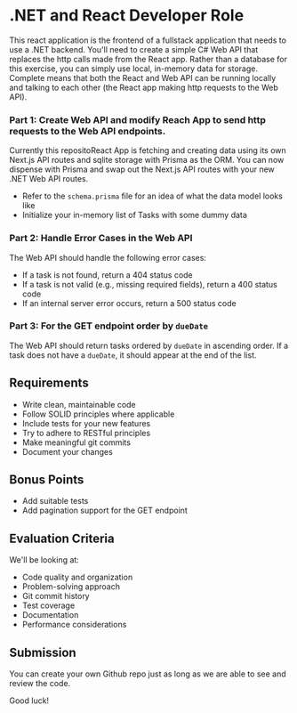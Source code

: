 .NET and React Developer Role
========
This react application is the frontend of a fullstack application that needs to use a .NET backend. You'll need to create a simple C# Web API that replaces the http calls made from the React app.  Rather than a database for this exercise, you can simply use local, in-memory data for storage. Complete means that both the React and Web API can be running locally and talking to each other (the React app making http requests to the Web API).

### Part 1: Create Web API and modify Reach App to send http requests to the Web API endpoints.
Currently this repositoReact App is fetching and creating data using its own Next.js API routes and sqlite storage with Prisma as the ORM.  You can now dispense with Prisma and swap out the Next.js API routes with your new .NET Web API routes.
- Refer to the `schema.prisma` file for an idea of what the data model looks like
- Initialize your in-memory list of Tasks with some dummy data

### Part 2: Handle Error Cases in the Web API
The Web API should handle the following error cases:
- If a task is not found, return a 404 status code
- If a task is not valid (e.g., missing required fields), return a 400 status code
- If an internal server error occurs, return a 500 status code


### Part 3: For the GET endpoint order by `dueDate`
The Web API should return tasks ordered by `dueDate` in ascending order. If a task does not have a `dueDate`, it should appear at the end of the list.

## Requirements

- Write clean, maintainable code
- Follow SOLID principles where applicable
- Include tests for your new features
- Try to adhere to RESTful principles
- Make meaningful git commits
- Document your changes

## Bonus Points

* Add suitable tests
* Add pagination support for the GET endpoint

## Evaluation Criteria

We'll be looking at:
- Code quality and organization
- Problem-solving approach
- Git commit history
- Test coverage
- Documentation
- Performance considerations

## Submission
You can create your own Github repo just as long as we are able to see and review the code.

Good luck!